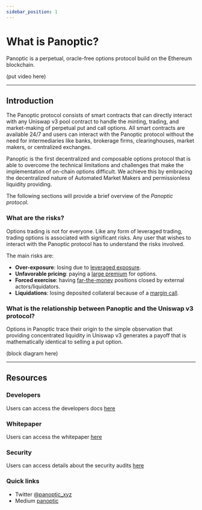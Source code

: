 ```yaml
---
sidebar_position: 1
---
```


# What is Panoptic?

Panoptic is a perpetual, oracle-free options protocol build on the Ethereum blockchain. 

(put video here)

---

## Introduction

The Panoptic protocol consists of smart contracts that can directly interact with any Uniswap v3 pool contract to handle the minting, trading, and market-making of perpetual put and call options.
All smart contracts are available 24/7 and users can interact with the Panoptic protocol without the need for intermediaries like banks, brokerage firms, clearinghouses, market makers, or centralized exchanges.

Panoptic is the first decentralized and composable options protocol that is able to overcome the technical limitations and challenges that make the implementation of on-chain options difficult.
We achieve this by embracing the decentralized nature of Automated Market Makers and permissionless liquidity providing.

The following sections will provide a brief overview of the _Panoptic protocol_.


### What are the risks?

Options trading is not for everyone.
Like any form of leveraged trading, trading options is associated with significant risks.
Any user that wishes to interact with the Panoptic protocol has to understand the risks involved.

The main risks are: 
- **Over-exposure**: losing due to [leveraged exposure](./panoptic-protocol/collateral).
- **Unfavorable pricing**: paying a [large premium](./panoptic-protocol/premium) for options.
- **Forced exercise**: having [far-the-money](./panoptic-protocol/risks) positions closed by external actors/liquidators.
- **Liquidations**: losing deposited collateral because of a [margin call](./panoptic-protocol/liquidations). 

### What is the relationship between Panoptic and the Uniswap v3 protocol?

Options in Panoptic trace their origin to the simple observation that providing concentrated liquidity in Uniswap v3 generates a payoff that is mathematically identical to selling a put option.

(block diagram here)

---

## Resources


### Developers
Users can access the developers docs [here](./developers/smart-contracts-overview)

### Whitepaper
Users can access the whitepaper [here](./whitepaper.pdf)

### Security 
Users can access details about the security audits [here](./category/security)

### Quick links

- Twitter [@panoptic_xyz](https://twitter.com/panoptic_xyz)
- Medium [panoptic](https://panoptic.medium.com)

